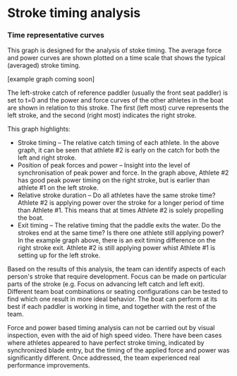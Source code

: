 # Stroke timing analysis

### Time representative curves

This graph is designed for the analysis of stoke timing. The average force and power curves are shown plotted on a time scale that shows the typical (averaged) stroke timing.

[example graph coming soon]

The left-stroke catch of reference paddler (usually the front seat paddler) is set to t=0 and the power and force curves of the other athletes in the boat are shown in relation to this stroke. The first (left most) curve represents the left stroke, and the second (right most) indicates the right stroke.

This graph highlights:

* Stroke timing – The relative catch timing of each athlete. In the above graph, it can be seen that athlete #2 is early on the catch for both the left and right stroke.
* Position of peak forces and power – Insight into the level of synchronisation of peak power and force. In the graph above, Athlete #2 has good peak power timing on the right stroke, but is earlier than athlete #1 on the left stroke.
* Relative stroke duration – Do all athletes have the same stroke time? Athlete #2 is applying power over the stroke for a longer period of time than Athlete #1. This means that at times Athlete #2 is solely propelling the boat.
* Exit timing – The relative timing that the paddle exits the water. Do the strokes end at the same time? Is there one athlete still applying power? In the example graph above, there is an exit timing difference on the right stroke exit. Athlete #2 is still applying power whist Athlete #1 is setting up for the left stroke.

Based on the results of this analysis, the team can identify aspects of each person's stroke that require development. Focus can be made on particular parts of the stroke (e.g. Focus on advancing left catch and left exit). Different team boat combinations or seating configurations can be tested to find which one result in more ideal behavior. The boat can perform at its best if each paddler is working in time, and together with the rest of the team.

Force and power based timing analysis can not be carried out by visual inspection, even with the aid of high speed video. There have been cases where athletes appeared to have perfect stroke timing, indicated by synchronized blade entry, but the timing of the applied force and power was significantly different. Once addressed, the team experienced real performance improvements.